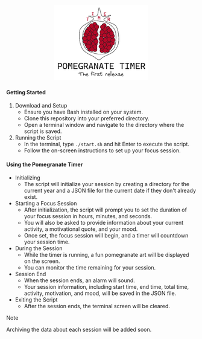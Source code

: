<p align="center">
 <img src="../../assets/PT_first_Release.png" width="250px" height="200px"><br>
</p>

#### Getting Started
1. Download and Setup
   -  Ensure you have Bash installed on your system.
   -  Clone this repository into your preferred directory.
   -  Open a terminal window and navigate to the directory where the script is saved.
2. Running the Script
   - In the terminal, type ```./start.sh``` and hit Enter to execute the script.
   - Follow the on-screen instructions to set up your focus session.

#### Using the Pomegranate Timer
- Initializing
   - The script will initialize your session by creating a directory for the current year and a JSON file for the current date if they don't already exist.
- Starting a Focus Session
   - After initialization, the script will prompt you to set the duration of your focus session in hours, minutes, and seconds.
   - You will also be asked to provide information about your current activity, a motivational quote, and your mood.
   - Once set, the focus session will begin, and a timer will countdown your session time.
- During the Session
   - While the timer is running, a fun pomegranate art will be displayed on the screen.
   - You can monitor the time remaining for your session.
- Session End
   - When the session ends, an alarm will sound.
   - Your session information, including start time, end time, total time, activity, motivation, and mood, will be saved in the JSON file.
- Exiting the Script
   - After the session ends, the terminal screen will be cleared.

>[!NOTE]
> Archiving the data about each session will be added soon.
